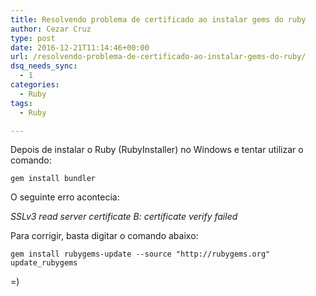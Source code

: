 ```yaml
---
title: Resolvendo problema de certificado ao instalar gems do ruby
author: Cezar Cruz
type: post
date: 2016-12-21T11:14:46+00:00
url: /resolvendo-problema-de-certificado-ao-instalar-gems-do-ruby/
dsq_needs_sync:
  - 1
categories:
  - Ruby
tags:
  - Ruby

---
```

Depois de instalar o Ruby (RubyInstaller) no Windows e tentar utilizar o comando:
  
`gem install bundler`
  
O seguinte erro acontecia:
  
_SSLv3 read server certificate B: certificate verify failed_

Para corrigir, basta digitar o comando abaixo:
  
`gem install rubygems-update --source "http://rubygems.org" update_rubygems`
  
=)